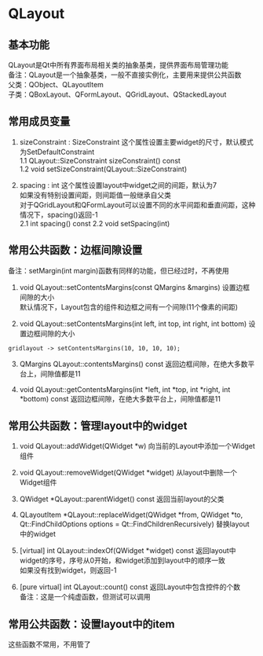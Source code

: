 # QLayout

## 基本功能
QLayout是Qt中所有界面布局相关类的抽象基类，提供界面布局管理功能  
备注：QLayout是一个抽象基类，一般不直接实例化，主要用来提供公共函数  
父类：QObject、QLayoutItem  
子类：QBoxLayout、QFormLayout、QGridLayout、QStackedLayout  


## 常用成员变量
1. sizeConstraint : SizeConstraint
这个属性设置主要widget的尺寸，默认模式为SetDefaultConstraint  
1.1 QLayout::SizeConstraint sizeConstraint() const  
1.2 void setSizeConstraint(QLayout::SizeConstraint)  

2. spacing : int
这个属性设置layout中widget之间的间距，默认为7  
如果没有特别设置间距，则间距值一般继承自父类  
对于QGridLayout和QFormLayout可以设置不同的水平间距和垂直间距，这种情况下，spacing()返回-1  
2.1 int spacing() const 
2.2 void setSpacing(int)


## 常用公共函数：边框间隙设置
备注：setMargin(int margin)函数有同样的功能，但已经过时，不再使用  
1. void QLayout::setContentsMargins(const QMargins &margins)
设置边框间隙的大小  
默认情况下，Layout包含的组件和边框之间有一个间隙(11个像素的间距)  

2. void QLayout::setContentsMargins(int left, int top, int right, int bottom)
设置边框间隙的大小  
```
gridlayout -> setContentsMargins(10, 10, 10, 10);
```

3. QMargins QLayout::contentsMargins() const
返回边框间隙，在绝大多数平台上，间隙值都是11  

4. void QLayout::getContentsMargins(int \*left, int \*top, int \*right, int \*bottom) const
返回边框间隙，在绝大多数平台上，间隙值都是11  


## 常用公共函数：管理layout中的widget
1. void QLayout::addWidget(QWidget \*w)
向当前的Layout中添加一个Widget组件  

2. void QLayout::removeWidget(QWidget \*widget)
从layout中删除一个Widget组件  

3. QWidget \*QLayout::parentWidget() const
返回当前layout的父类  

4. QLayoutItem \*QLayout::replaceWidget(QWidget \*from, QWidget \*to, Qt::FindChildOptions options = Qt::FindChildrenRecursively)
替换layout中的widget  

5. [virtual] int QLayout::indexOf(QWidget \*widget) const
返回layout中widget的序号，序号从0开始，和widget添加到layout中的顺序一致  
如果没有找到widget，则返回-1  

6. [pure virtual] int QLayout::count() const
返回Layout中包含控件的个数  
备注：这是一个纯虚函数，但测试可以调用  


## 常用公共函数：设置layout中的item
这些函数不常用，不用管了  

